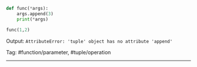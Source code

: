 ```python
def func(*args):
    args.append(3)
    print(*args)

func(1,2)
```
Output: `AttributeError: 'tuple' object has no attribute 'append'`

Tag: #function/parameter, #tuple/operation

---